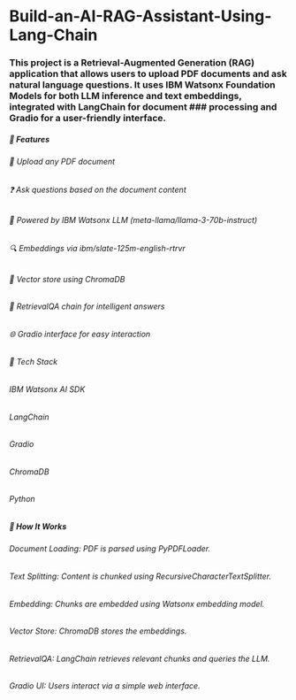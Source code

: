 # Build-an-AI-RAG-Assistant-Using-Lang-Chain
### This project is a Retrieval-Augmented Generation (RAG) application that allows users to upload PDF documents and ask natural language questions. It uses IBM Watsonx Foundation Models for both LLM inference and text embeddings, integrated with LangChain for document ### processing and Gradio for a user-friendly interface.

##### 🔧 Features
###### 📄 Upload any PDF document
###### ❓ Ask questions based on the document content
###### 🤖 Powered by IBM Watsonx LLM (meta-llama/llama-3-70b-instruct)
###### 🔍 Embeddings via ibm/slate-125m-english-rtrvr
###### 🧱 Vector store using ChromaDB
###### 🧠 RetrievalQA chain for intelligent answers
###### 🌐 Gradio interface for easy interaction
###### 🧰 Tech Stack
###### IBM Watsonx AI SDK
###### LangChain
###### Gradio
###### ChromaDB
###### Python
##### 🚀 How It Works
###### Document Loading: PDF is parsed using PyPDFLoader.
###### Text Splitting: Content is chunked using RecursiveCharacterTextSplitter.
###### Embedding: Chunks are embedded using Watsonx embedding model.
###### Vector Store: ChromaDB stores the embeddings.
###### RetrievalQA: LangChain retrieves relevant chunks and queries the LLM.
###### Gradio UI: Users interact via a simple web interface.
